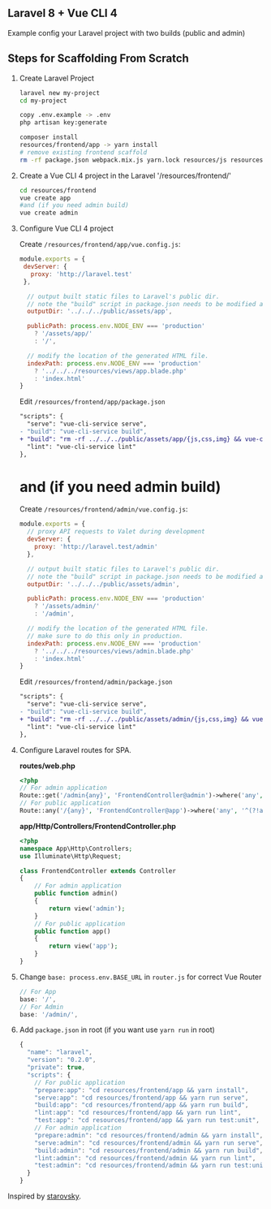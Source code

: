 ## Laravel 8 + Vue CLI 4
Example config your Laravel project with two builds (public and admin)

## Steps for Scaffolding From Scratch
1. Create Laravel Project

   ``` sh
   laravel new my-project
   cd my-project
   
   copy .env.example -> .env
   php artisan key:generate
   
   composer install
   resources/frontend/app -> yarn install
   # remove existing frontend scaffold
   rm -rf package.json webpack.mix.js yarn.lock resources/js resources/sass public/js public/css
   ```

2. Create a Vue CLI 4 project in the Laravel '/resources/frontend/'
   ``` sh
   cd resources/frontend
   vue create app
   #and (if you need admin build)
   vue create admin
   ```

3. Configure Vue CLI 4 project

    Create `/resources/frontend/app/vue.config.js`:

    ``` js
    module.exports = {
     devServer: {
       proxy: 'http://laravel.test'
     },

      // output built static files to Laravel's public dir.
      // note the "build" script in package.json needs to be modified as well.
      outputDir: '../../../public/assets/app',

      publicPath: process.env.NODE_ENV === 'production'
        ? '/assets/app/'
        : '/',

      // modify the location of the generated HTML file.
      indexPath: process.env.NODE_ENV === 'production'
        ? '../../../resources/views/app.blade.php'
        : 'index.html'
    }
    ```
    Edit `/resources/frontend/app/package.json`
    ``` diff
    "scripts": {
      "serve": "vue-cli-service serve",
    - "build": "vue-cli-service build",
    + "build": "rm -rf ../../../public/assets/app/{js,css,img} && vue-cli-service build --no-clean",
      "lint": "vue-cli-service lint"
    },
    ```
    # and (if you need admin build)

    Create `/resources/frontend/admin/vue.config.js`:
    ```javascript
    module.exports = {
      // proxy API requests to Valet during development
      devServer: {
        proxy: 'http://laravel.test/admin'
      },

      // output built static files to Laravel's public dir.
      // note the "build" script in package.json needs to be modified as well.
      outputDir: '../../../public/assets/admin',

      publicPath: process.env.NODE_ENV === 'production'
        ? '/assets/admin/'
        : '/admin',

      // modify the location of the generated HTML file.
      // make sure to do this only in production.
      indexPath: process.env.NODE_ENV === 'production'
        ? '../../../resources/views/admin.blade.php'
        : 'index.html'
    }
    ```
   
    Edit `/resources/frontend/admin/package.json`
    ``` diff
    "scripts": {
      "serve": "vue-cli-service serve",
    - "build": "vue-cli-service build",
    + "build": "rm -rf ../../../public/assets/admin/{js,css,img} && vue-cli-service build --no-clean",
      "lint": "vue-cli-service lint"
    },
    ```
4. Configure Laravel routes for SPA.

    **routes/web.php**

    ``` php
    <?php
    // For admin application
    Route::get('/admin{any}', 'FrontendController@admin')->where('any', '.*');
    // For public application
    Route::any('/{any}', 'FrontendController@app')->where('any', '^(?!api).*$');
    ```

    **app/Http/Controllers/FrontendController.php**

    ``` php
    <?php
    namespace App\Http\Controllers;
    use Illuminate\Http\Request;

    class FrontendController extends Controller
    {
        // For admin application
        public function admin()
        {
            return view('admin');
        }
        // For public application
        public function app()
        {
            return view('app');
        }
    }
    ```
5. Change `base: process.env.BASE_URL` in `router.js` for correct Vue Router
    ``` js
    // For App
    base: '/',
    // For Admin
    base: '/admin/',
    ```
6. Add `package.json` in root (if you want use `yarn run` in root)
    ``` js
    {
      "name": "laravel",
      "version": "0.2.0",
      "private": true,
      "scripts": {
        // For public application
        "prepare:app": "cd resources/frontend/app && yarn install",
        "serve:app": "cd resources/frontend/app && yarn run serve",
        "build:app": "cd resources/frontend/app && yarn run build",
        "lint:app": "cd resources/frontend/app && yarn run lint",
        "test:app": "cd resources/frontend/app && yarn run test:unit",
        // For admin application
        "prepare:admin": "cd resources/frontend/admin && yarn install",
        "serve:admin": "cd resources/frontend/admin && yarn run serve",
        "build:admin": "cd resources/frontend/admin && yarn run build",
        "lint:admin": "cd resources/frontend/admin && yarn run lint",
        "test:admin": "cd resources/frontend/admin && yarn run test:unit"
      }
    }
    ```

Inspired by [starovsky](https://github.com/starkovsky/laravel-vue-cli).
